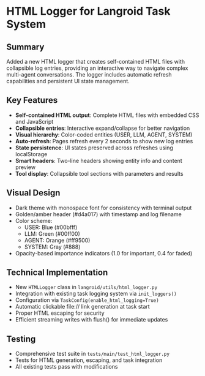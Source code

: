 # HTML Logger for Langroid Task System

## Summary
Added a new HTML logger that creates self-contained HTML files with collapsible log entries, providing an interactive way to navigate complex multi-agent conversations. The logger includes automatic refresh capabilities and persistent UI state management.

## Key Features
- **Self-contained HTML output**: Complete HTML files with embedded CSS and JavaScript
- **Collapsible entries**: Interactive expand/collapse for better navigation
- **Visual hierarchy**: Color-coded entities (USER, LLM, AGENT, SYSTEM)
- **Auto-refresh**: Pages refresh every 2 seconds to show new log entries
- **State persistence**: UI states preserved across refreshes using localStorage
- **Smart headers**: Two-line headers showing entity info and content preview
- **Tool display**: Collapsible tool sections with parameters and results

## Visual Design
- Dark theme with monospace font for consistency with terminal output
- Golden/amber header (#d4a017) with timestamp and log filename
- Color scheme:
  - USER: Blue (#00bfff)
  - LLM: Green (#00ff00)
  - AGENT: Orange (#ff9500)
  - SYSTEM: Gray (#888)
- Opacity-based importance indicators (1.0 for important, 0.4 for faded)

## Technical Implementation
- New `HTMLLogger` class in `langroid/utils/html_logger.py`
- Integration with existing task logging system via `init_loggers()`
- Configuration via `TaskConfig(enable_html_logging=True)`
- Automatic clickable file:// link generation at task start
- Proper HTML escaping for security
- Efficient streaming writes with flush() for immediate updates

## Testing
- Comprehensive test suite in `tests/main/test_html_logger.py`
- Tests for HTML generation, escaping, and task integration
- All existing tests pass with modifications
